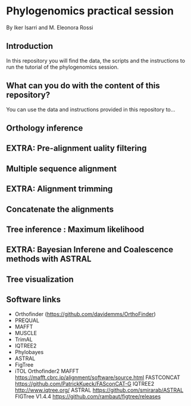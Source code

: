 # Phylogenomics practical session

By Iker Isarri and M. Eleonora Rossi

## Introduction

In this repository you will find the data, the scripts and the instructions to run the tutorial of the phylogenomics session.



## What can you do with the content of this repository?

You can use the data and instructions provided in this repository to...



## Orthology inference

## EXTRA: Pre-alignment uality filtering

## Multiple sequence alignment

## EXTRA: Alignment trimming

## Concatenate the alignments

## Tree inference : Maximum likelihood

## EXTRA: Bayesian Inferene and Coalescence methods with ASTRAL

## Tree visualization

## Software links

* Orthofinder (https://github.com/davidemms/OrthoFinder)
* PREQUAL
* MAFFT
* MUSCLE
* TrimAL
* IQTREE2
* Phylobayes
* ASTRAL
* FigTree
* iTOL
Orthofinder2 
MAFFT https://mafft.cbrc.jp/alignment/software/source.html
FASTCONCAT https://github.com/PatrickKueck/FASconCAT-G
IQTREE2 http://www.iqtree.org/
ASTRAL https://github.com/smirarab/ASTRAL
FIGTree V1.4.4 https://github.com/rambaut/figtree/releases